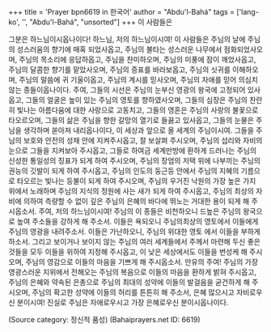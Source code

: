 +++
title = 'Prayer bpn6619 in 한국어'
author = "Abdu'l-Bahá"
tags = ['lang-ko', '', "Abdu'l-Bahá", "unsorted"]
+++
이 사람들은

그분은 하느님이시옵나이다!
하느님, 저의 하느님이시여! 이 사람들은 주님의 날에 주님의 성스러움의 향기에 매혹 되었사옵고, 주님의 불타는 성스러운 나무에서 점화되었사오며, 주님의 목소리에 응답하옵고, 주님을 찬미하오며, 주님의 미풍에 잠이 깨었사옵고, 주님의 달콤한 향기를 맡았사오며, 주님의 증표를 바라보옵고, 주님의 싯귀를 이해하오며, 주님의 말씀에 귀 기울이옵고, 주님의 계시를 믿사오며, 주님의 자애를 믿어 의심치 않는 종들이옵나이다. 주여, 그들의 시선은 주님의 눈부신 영광의 왕국에 고정되어 있사옵고, 그들의 얼굴은 높이 있는 주님의 영토를 향하였사오며, 그들의 심장은 주님의 찬란히 빛나는 아름다움에 대한 사랑으로 고동치고, 그들의 영혼은 주님의 사랑의 불꽃으로 타오르오며, 그들의 삶은 주님을 향한 갈망의 열기로 들끓고 있사옵고, 그들의 눈물은 주님을 생각하며 쏟아져 내리옵나이다, 이 세상과 앞으로 올 세계의 주님이시여.
그들을 주님의 보호와 안전의 성채 안에 지켜주시옵고, 잘 보살펴 주시오며, 주님의 섭리와 자비의 눈으로 그들을 지켜보아 주시옵고, 그들로 하여금 세계만방에 환하게 드러나는 주님의 신성한 통일성의 징표가 되게 하여 주시오며, 주님의 장엄의 저택 위에 나부끼는 주님의 권능의 깃발이 되게 하여 주시옵고, 주님의 인도의 둥근등 안에서 주님의 지혜의 기름으로 타오르는 빛나는 등불이 되게 하여 주시오며, 주님의 우거진 낙원의 가장 높은 가지 위에서 노래하며 주님의 지식의 정원에 사는 새가 되게 하여 주시옵고, 주님의 최상의 자비에 의하여 측량할 수 없이 깊은 주님의 은혜의 바다에 뛰노는 거대한 용이 되게 해 주시옵소서.
주여, 저의 하느님이시여! 주님의 이 종들은 비천하오니 드높은 주님의 왕국으로 높여 주소들을 강하게 해 주소서. 이들은 욕되오니 주님의최상의 영토에서 이들에게 주님의 영광을 내려주소서. 이들은 가난하오니, 주님의 위대한 영토 에서 이들을 부하게 하소서. 그리고 보이거나 보이지 않는 주님의 여러 세계들에서 주께서 마련해 두신 좋은 것들을 모두 이들을 위하여 지정해 주시옵고, 이 낮은 세상에서도 이들을 번성케 해 주시오며, 주님의 영감으로 이들의 마음을 기쁘게 해 주시옵소서. 만유의 주여! 주님의 가장 영광스러운 지위에서 전해오는 주님의 복음으로 이들의 마음을 환하게 밝혀 주시옵고, 주님의 은혜와 약속된 은총으로 주님의 최대의 성약에 이들의 발걸음을 굳건하게 해 주시오며, 주님의 확고한 성약에 이들의 허리를 튼튼히 해 주소서, 은혜 많으시고 자비로우신 분이시여! 진실로 주님은 자애로우시고 가장 은혜로우신 분이시옵나이다.

(Source category: 정신적 품성)
(Bahaiprayers.net ID: 6619)
